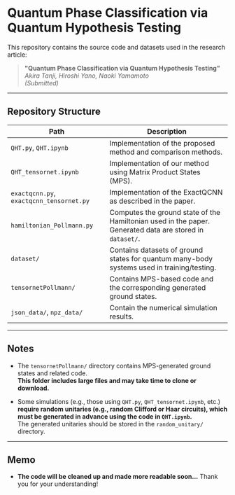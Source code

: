 # Quantum Phase Classification via Quantum Hypothesis Testing

This repository contains the source code and datasets used in the research article:

> **"Quantum Phase Classification via Quantum Hypothesis Testing"**\
> *Akira Tanji, Hiroshi Yano, Naoki Yamamoto*\
> *(Submitted)*

---

## Repository Structure

| Path                                     | Description                                                                                              |
| ---------------------------------------- | -------------------------------------------------------------------------------------------------------- |
| `QHT.py`, `QHT.ipynb`                    | Implementation of the proposed method and comparison methods.           |
| `QHT_tensornet.ipynb`                    | Implementation of our method using Matrix Product States (MPS).                                      |
| `exactqcnn.py`, `exactqcnn_tensornet.py` | Implementation of the ExactQCNN as described in the paper.                                        |
| `hamiltonian_Pollmann.py`                | Computes the ground state of the Hamiltonian used in the paper. Generated data are stored in `dataset/`. |
| `dataset/`                               | Contains datasets of ground states for quantum many-body systems used in training/testing.               |
| `tensornetPollmann/`                     | Contains MPS-based code and the corresponding generated ground states.                                   |
| `json_data/`, `npz_data/`                | Contain the numerical simulation results.       |

---

## Notes

- The `tensornetPollmann/` directory contains MPS-generated ground states and related code.\
  **This folder includes large files and may take time to clone or download.**

- Some simulations (e.g., those using `QHT.py`, `QHT_tensornet.ipynb`, etc.)\
  **require random unitaries (e.g., random Clifford or Haar circuits), which must be generated in advance using the code in `QHT.ipynb`.**\
  The generated unitaries should be stored in the `random_unitary/` directory.

---

## Memo

- **The code will be cleaned up and made more readable soon...** Thank you for your understanding!

